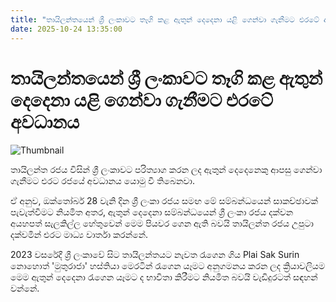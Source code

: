```yaml
---
title: "තායිලන්තයෙන් ශ්‍රී ලංකාවට තෑගි කළ ඇතුන් දෙදෙනා යළි ගෙන්වා ගැනීමට එරටේ අවධානය"
date: 2025-10-24 13:35:00
---
```


# තායිලන්තයෙන් ශ්‍රී ලංකාවට තෑගි කළ ඇතුන් දෙදෙනා යළි ගෙන්වා ගැනීමට එරටේ අවධානය

![Thumbnail](https://helakuru.sgp1.cdn.digitaloceanspaces.com/esana/images/lib/thai-elephent.jpg)

තායිලන්ත රජය විසින් ශ්‍රී ලංකාවට පරිත්‍යාග කරන ලද ඇතුන් දෙදෙනෙකු ආපසු ගෙන්වා ගැනීමට එරට රජයේ අවධානය යොමු වී තිබෙනවා.

ඒ අනුව, ඔක්තෝබර් 28 වැනි දින ශ්‍රී ලංකා රජය සමඟ මේ සම්බන්ධයෙන් සාකච්ඡාවක් පැවැත්වීමට නියමිත අතර, ඇතුන් දෙදෙනා සම්බන්ධයෙන් ශ්‍රී ලංකා රජය දක්වන අයහපත් සැලකිල්ල හේතුවෙන් මෙම පියවර ගෙන ඇති බවයි තායිලන්ත රජය උපුටා දක්වමින් එරට මාධ්‍ය වාර්තා කරන්නේ.

2023 වසරේදී ශ්‍රී ලංකාවේ සිට තායිලන්තයට නැවත රැගෙන ගිය Plai Sak Surin නොහොත් 'මුතුරාජා' හස්තියා මෙරටින් රැගෙන යෑමට අනුගමනය කරන ලද ක්‍රියාවලියම මෙම ඇතුන් දෙදෙනා රැගෙන යෑමට ද භාවිතා කිරීමට නියමිත බවයි වැඩිදුරටත් සඳහන් වන්නේ.

